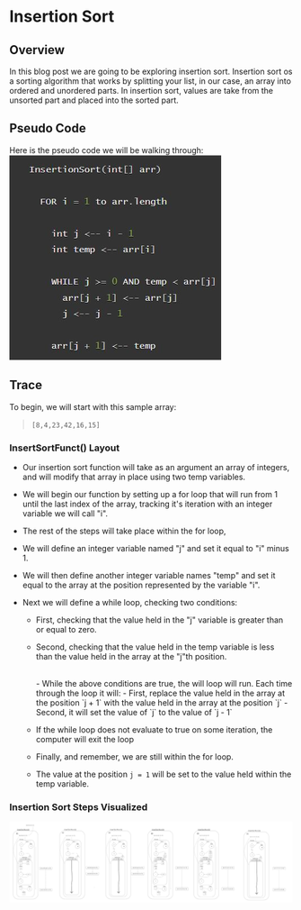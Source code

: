 # Insertion Sort

## Overview

In this blog post we are going to be exploring insertion sort. Insertion sort os a sorting algorithm that works by splitting your list, in our case, an array into ordered and unordered parts. In insertion sort, values are take from the unsorted part and placed into the sorted part.

## Pseudo Code
Here is the pseudo code we will be walking through:
<br>
![Pseudo](pseudo-sort.JPG)

## Trace

To begin, we will start with this sample array:

> ```[8,4,23,42,16,15]```

### InsertSortFunct() Layout

- Our insertion sort function will take as an argument an array of integers, and will modify that array in place using two temp variables.

- We will begin our function by setting up a for loop that will run from 1 until the last index of the array, tracking it's iteration with an integer variable we will call "i".

- The rest of the steps will take place within the for loop,

- We will define an integer variable named "j" and set it equal to "i" minus 1.

- We will then define another integer variable names "temp" and set it equal to the array at the position represented by the variable "i".

- Next we will define a while loop, checking two conditions:
  - First, checking that the value held in the "j" variable is greater than or equal to zero.
  - Second, checking that the value held in the temp variable is less than the value held in the array at the "j"th position.

    <br>
    - While the above conditions are true, the will loop will run. Each time through the loop it will:
      - First, replace the value held in the array at the position `j + 1` with the value held in the array at the position `j`
      - Second, it will set the value of `j` to the value of `j - 1`
    <br>

  - If the while loop does not evaluate to true on some iteration, the computer will exit the loop
  - Finally, and remember, we are still within the for loop.
  - The value at the position `j = 1` will be set to the value held within the temp variable.

### Insertion Sort Steps Visualized

![steps](steps.jpg)